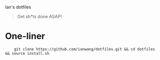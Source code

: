 Ian's dotfiles

> Get sh*ts done ASAP!

# One-liner

```
	git clone https://github.com/ianwang/dotfiles.git && cd dotfiles && source install.sh
```

